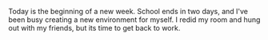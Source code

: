Today is the beginning of a new week. School ends in two days, and I've been busy creating a new environment for myself. I redid my room and hung out with my friends, but its time to get back to work.
